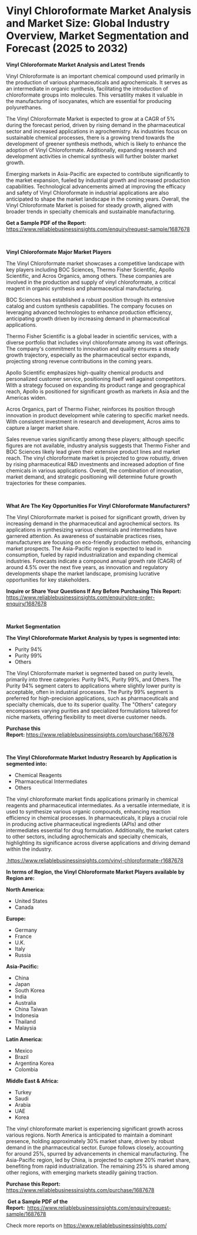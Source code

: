 <p><h1>Vinyl Chloroformate Market Analysis and Market Size: Global Industry Overview, Market Segmentation and Forecast (2025 to 2032)</h1></p><p><strong>Vinyl Chloroformate Market Analysis and Latest Trends</strong></p>
<p><p>Vinyl Chloroformate is an important chemical compound used primarily in the production of various pharmaceuticals and agrochemicals. It serves as an intermediate in organic synthesis, facilitating the introduction of chloroformate groups into molecules. This versatility makes it valuable in the manufacturing of isocyanates, which are essential for producing polyurethanes.</p><p>The Vinyl Chloroformate Market is expected to grow at a CAGR of 5% during the forecast period, driven by rising demand in the pharmaceutical sector and increased applications in agrochemistry. As industries focus on sustainable chemical processes, there is a growing trend towards the development of greener synthesis methods, which is likely to enhance the adoption of Vinyl Chloroformate. Additionally, expanding research and development activities in chemical synthesis will further bolster market growth.</p><p>Emerging markets in Asia-Pacific are expected to contribute significantly to the market expansion, fueled by industrial growth and increased production capabilities. Technological advancements aimed at improving the efficacy and safety of Vinyl Chloroformate in industrial applications are also anticipated to shape the market landscape in the coming years. Overall, the Vinyl Chloroformate Market is poised for steady growth, aligned with broader trends in specialty chemicals and sustainable manufacturing.</p></p>
<p><strong>Get a Sample PDF of the Report:&nbsp;</strong> <a href="https://www.reliablebusinessinsights.com/enquiry/request-sample/1687678?utm_campaign=2665&utm_medium=2&utm_source=Github&utm_content=ia&utm_term=28022025&utm_id=vinyl-chloroformate">https://www.reliablebusinessinsights.com/enquiry/request-sample/1687678</a></p>
<p>&nbsp;</p>
<p><strong>Vinyl Chloroformate Major Market Players</strong></p>
<p><p>The Vinyl Chloroformate market showcases a competitive landscape with key players including BOC Sciences, Thermo Fisher Scientific, Apollo Scientific, and Acros Organics, among others. These companies are involved in the production and supply of vinyl chloroformate, a critical reagent in organic synthesis and pharmaceutical manufacturing.</p><p>BOC Sciences has established a robust position through its extensive catalog and custom synthesis capabilities. The company focuses on leveraging advanced technologies to enhance production efficiency, anticipating growth driven by increasing demand in pharmaceutical applications.</p><p>Thermo Fisher Scientific is a global leader in scientific services, with a diverse portfolio that includes vinyl chloroformate among its vast offerings. The company's commitment to innovation and quality ensures a steady growth trajectory, especially as the pharmaceutical sector expands, projecting strong revenue contributions in the coming years.</p><p>Apollo Scientific emphasizes high-quality chemical products and personalized customer service, positioning itself well against competitors. With a strategy focused on expanding its product range and geographical reach, Apollo is positioned for significant growth as markets in Asia and the Americas widen.</p><p>Acros Organics, part of Thermo Fisher, reinforces its position through innovation in product development while catering to specific market needs. With consistent investment in research and development, Acros aims to capture a larger market share.</p><p>Sales revenue varies significantly among these players; although specific figures are not available, industry analysis suggests that Thermo Fisher and BOC Sciences likely lead given their extensive product lines and market reach. The vinyl chloroformate market is projected to grow robustly, driven by rising pharmaceutical R&D investments and increased adoption of fine chemicals in various applications. Overall, the combination of innovation, market demand, and strategic positioning will determine future growth trajectories for these companies.</p></p>
<p>&nbsp;</p>
<p><strong>What Are The Key Opportunities For Vinyl Chloroformate Manufacturers?</strong></p>
<p><p>The Vinyl Chloroformate market is poised for significant growth, driven by increasing demand in the pharmaceutical and agrochemical sectors. Its applications in synthesizing various chemicals and intermediates have garnered attention. As awareness of sustainable practices rises, manufacturers are focusing on eco-friendly production methods, enhancing market prospects. The Asia-Pacific region is expected to lead in consumption, fueled by rapid industrialization and expanding chemical industries. Forecasts indicate a compound annual growth rate (CAGR) of around 4.5% over the next five years, as innovation and regulatory developments shape the market landscape, promising lucrative opportunities for key stakeholders.</p></p>
<p><strong>Inquire or Share Your Questions If Any Before Purchasing This Report:</strong> <a href="https://www.reliablebusinessinsights.com/enquiry/pre-order-enquiry/1687678?utm_campaign=2665&utm_medium=2&utm_source=Github&utm_content=ia&utm_term=28022025&utm_id=vinyl-chloroformate">https://www.reliablebusinessinsights.com/enquiry/pre-order-enquiry/1687678</a></p>
<p>&nbsp;</p>
<p><strong>Market Segmentation</strong></p>
<p><strong>The Vinyl Chloroformate Market Analysis by types is segmented into:</strong></p>
<p><ul><li>Purity 94%</li><li>Purity 99%</li><li>Others</li></ul></p>
<p><p>The Vinyl Chloroformate market is segmented based on purity levels, primarily into three categories: Purity 94%, Purity 99%, and Others. The Purity 94% segment caters to applications where slightly lower purity is acceptable, often in industrial processes. The Purity 99% segment is preferred for high-precision applications, such as pharmaceuticals and specialty chemicals, due to its superior quality. The "Others" category encompasses varying purities and specialized formulations tailored for niche markets, offering flexibility to meet diverse customer needs.</p></p>
<p><strong>Purchase this Report:&nbsp;</strong><a href="https://www.reliablebusinessinsights.com/purchase/1687678?utm_campaign=2665&utm_medium=2&utm_source=Github&utm_content=ia&utm_term=28022025&utm_id=vinyl-chloroformate">https://www.reliablebusinessinsights.com/purchase/1687678</a></p>
<p>&nbsp;</p>
<p><strong>The Vinyl Chloroformate Market Industry Research by Application is segmented into:</strong></p>
<p><ul><li>Chemical Reagents</li><li>Pharmaceutical Intermediates</li><li>Others</li></ul></p>
<p><p>The vinyl chloroformate market finds applications primarily in chemical reagents and pharmaceutical intermediates. As a versatile intermediate, it is used to synthesize various organic compounds, enhancing reaction efficiency in chemical processes. In pharmaceuticals, it plays a crucial role in producing active pharmaceutical ingredients (APIs) and other intermediates essential for drug formulation. Additionally, the market caters to other sectors, including agrochemicals and specialty chemicals, highlighting its significance across diverse applications and driving demand within the industry.</p></p>
<p><a href="https://www.reliablebusinessinsights.com/vinyl-chloroformate-r1687678?utm_campaign=2665&utm_medium=2&utm_source=Github&utm_content=ia&utm_term=28022025&utm_id=vinyl-chloroformate">&nbsp;https://www.reliablebusinessinsights.com/vinyl-chloroformate-r1687678</a></p>
<p><strong>In terms of Region, the Vinyl Chloroformate Market Players available by Region are:</strong></p>
<p>
    <p> <strong> North America: </strong>
        <ul>
            <li>United States</li>
            <li>Canada</li>
        </ul>
        </p> 
    <p> <strong> Europe: </strong>
        <ul>
            <li>Germany</li>
            <li>France</li>
            <li>U.K.</li>
            <li>Italy</li>
            <li>Russia</li>
        </ul>
        </p> 
    <p> <strong> Asia-Pacific: </strong>
        <ul>
            <li>China</li>
            <li>Japan</li>
            <li>South Korea</li>
            <li>India</li>
            <li>Australia</li>
            <li>China Taiwan</li>
            <li>Indonesia</li>
            <li>Thailand</li>
            <li>Malaysia</li>
        </ul>
        </p> 
    <p> <strong> Latin America: </strong>
        <ul>
            <li>Mexico</li>
            <li>Brazil</li>
            <li>Argentina Korea</li>
            <li>Colombia</li>
        </ul>
        </p> 
    <p> <strong> Middle East & Africa: </strong>
        <ul>
            <li>Turkey</li>
            <li>Saudi</li>
            <li>Arabia</li>
            <li>UAE</li>
            <li>Korea</li>
        </ul>
    </p>
    </p>
<p><p>The vinyl chloroformate market is experiencing significant growth across various regions. North America is anticipated to maintain a dominant presence, holding approximately 30% market share, driven by robust demand in the pharmaceutical sector. Europe follows closely, accounting for around 25%, spurred by advancements in chemical manufacturing. The Asia-Pacific region, led by China, is projected to capture 20% market share, benefiting from rapid industrialization. The remaining 25% is shared among other regions, with emerging markets steadily gaining traction.</p></p>
<p><strong>Purchase this Report: </strong><a href="https://www.reliablebusinessinsights.com/purchase/1687678?utm_campaign=2665&utm_medium=2&utm_source=Github&utm_content=ia&utm_term=28022025&utm_id=vinyl-chloroformate">https://www.reliablebusinessinsights.com/purchase/1687678</a></p>
<p>&nbsp;<strong>Get a Sample PDF of the Report:&nbsp;&nbsp;</strong><a href="https://www.reliablebusinessinsights.com/enquiry/request-sample/1687678?utm_campaign=2665&utm_medium=2&utm_source=Github&utm_content=ia&utm_term=28022025&utm_id=vinyl-chloroformate">https://www.reliablebusinessinsights.com/enquiry/request-sample/1687678</a></p>
<p><strong></strong></p>
<p>Check more reports on <a href="https://www.reliablebusinessinsights.com/?utm_campaign=2665&utm_medium=2&utm_source=Github&utm_content=ia&utm_term=28022025&utm_id=vinyl-chloroformate">https://www.reliablebusinessinsights.com/</a></p>